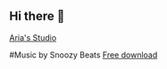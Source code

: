 ## Hi there 👋
[Aria's Studio](https://aria-hawa.github.io/Aria-Hawa/)

#Music by Snoozy Beats
[Free download](https://drive.google.com/drive/u/1/folders/11g5Tc_DwMd29I-wKQUH9sHM7hdlF76r7)


<!--
**Aria-Hawa/Aria-Hawa** is a ✨ _special_ ✨ repository because its `README.md` (this file) appears on your GitHub profile.

Here are some ideas to get you started:

- 🔭 I’m currently working on ...
- 🌱 I’m currently learning ...
- 👯 I’m looking to collaborate on ...
- 🤔 I’m looking for help with ...
- 💬 Ask me about ...
- 📫 How to reach me: ...
- 😄 Pronouns: ...
- ⚡ Fun fact: ...
-->

